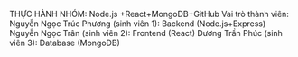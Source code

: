 THỰC HÀNH NHÓM: Node.js +React+MongoDB+GitHub
Vai trò thành viên:
Nguyễn Ngọc Trúc Phương (sinh viên 1): Backend (Node.js+Express)
Nguyễn Ngọc Trân (sinh viên 2): Frontend (React)
Dương Trần Phúc (sinh viên 3): Database (MongoDB)

